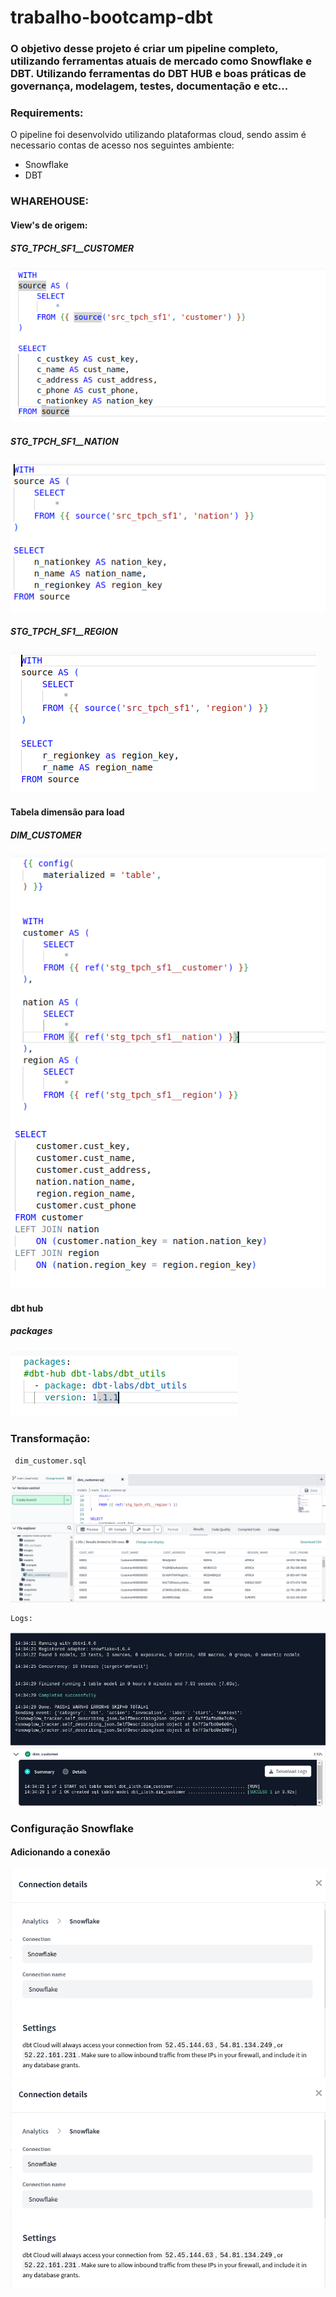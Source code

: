 # trabalho-bootcamp-dbt

### O objetivo desse projeto é criar um pipeline completo, utilizando ferramentas atuais de mercado como Snowflake e DBT. Utilizando ferramentas do DBT HUB e boas práticas de governança, modelagem, testes, documentação e etc...

### Requirements:

O pipeline foi desenvolvido utilizando plataformas cloud, sendo assim é necessario contas de acesso nos seguintes ambiente:

- Snowflake
- DBT

### WHAREHOUSE:

#### View's de origem:
   ##### STG_TPCH_SF1__CUSTOMER

![GET](images/customer.png)

   ##### STG_TPCH_SF1__NATION

![GET](images/nation.png)

   ##### STG_TPCH_SF1__REGION

![GET](images/region.png)

#### Tabela dimensão para load
   ##### DIM_CUSTOMER

![GET](images/dim_customer1.png)
![GET](images/dim_customer2.png)


#### dbt hub
   ##### packages 
![GET](images/packages.png)
   


### Transformação:
 
     dim_customer.sql

![GET](images/run-dim_customer.png)
    
    Logs:
![GET](images/log-dim_customer1.png)
![GET](images/log-dim_customer2.png)

### Configuração Snowflake

   #### Adicionando a conexão

![GET](images/snowflake1.png)
![GET](images/snowflake1.png)


